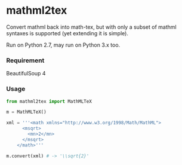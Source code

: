 # mathml2tex

Convert mathml back into math-tex, but with only a subset of mathml syntaxes is supported (yet extending it is simple).

Run on Python 2.7, may run on Python 3.x too.

### Requirement

BeautifulSoup 4

### Usage

```python
from mathml2tex import MathMLTeX

m = MathMLTeX()

xml = '''<math xmlns="http://www.w3.org/1998/Math/MathML">
      <msqrt>
        <mn>2</mn>
      </msqrt>
    </math>'''

m.convert(xml) # -> '\\sqrt{2}'
```
